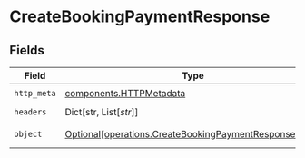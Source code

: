# CreateBookingPaymentResponse


## Fields

| Field                                                                                                                | Type                                                                                                                 | Required                                                                                                             | Description                                                                                                          |
| -------------------------------------------------------------------------------------------------------------------- | -------------------------------------------------------------------------------------------------------------------- | -------------------------------------------------------------------------------------------------------------------- | -------------------------------------------------------------------------------------------------------------------- |
| `http_meta`                                                                                                          | [components.HTTPMetadata](../../models/components/httpmetadata.md)                                                   | :heavy_check_mark:                                                                                                   | N/A                                                                                                                  |
| `headers`                                                                                                            | Dict[str, List[*str*]]                                                                                               | :heavy_check_mark:                                                                                                   | N/A                                                                                                                  |
| `object`                                                                                                             | [Optional[operations.CreateBookingPaymentResponseBody]](../../models/operations/createbookingpaymentresponsebody.md) | :heavy_minus_sign:                                                                                                   | Payment successful                                                                                                   |